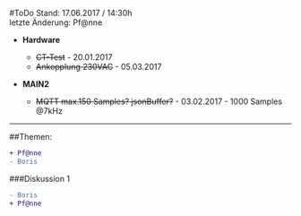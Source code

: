 #ToDo
Stand: 17.06.2017 / 14:30h  
letzte Änderung: Pf@nne

- **Hardware**
  - ~~CT-Test~~ - 20.01.2017
  - ~~Ankopplung 230VAC~~ - 05.03.2017
  
- **MAIN2**
  - ~~MQTT max.150 Samples? jsonBuffer?~~ - 03.02.2017 - 1000 Samples @7kHz

  
***
##Themen:
```diff
+ Pf@nne
- Boris
```
  
###Diskussion 1
```diff
- Boris
+ Pf@nne
```
